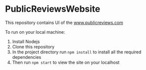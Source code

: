 # PublicReviewsWebsite
This repository contains UI of the www.publicreviews.com

To run on your local machine:
1) Install Nodejs
2) Clone this repository
3) In the project directory run `npm install` to install all the required dependencies
4) Then run `npm start` to view the site on your localhost
